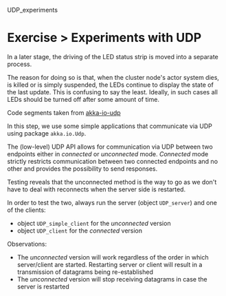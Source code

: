 UDP_experiments

# Exercise > Experiments with UDP

In a later stage, the driving of the LED status strip is moved into a separate process.

The reason for doing so is that, when the cluster node's actor system dies, is killed or is simply suspended, the LEDs continue to display the state of the last update. This is confusing to say the least. Ideally, in such cases all LEDs should be turned off after some amount of time.

Code segments taken from [akka-io-udp](https://doc.akka.io/docs/akka/current/io-udp.html)

In this step, we use some simple applications that communicate via UDP using package `akka.io.Udp`.

The (low-level) UDP API allows for communication via UDP between two endpoints either in _connected_ or _unconnected_ mode. _Connected_ mode strictly restricts communication between two connected endpoints and no other and provides the possibility to send responses.

Testing reveals that the unconnected method is the way to go as we don't have to deal with reconnects when the server side is restarted.

In order to test the two, always run the server (object `UDP_server`) and one of the clients:

- object `UDP_simple_client` for the _unconnected_ version
- object `UDP_client` for the _connected_ version

Observations:

- The _unconnected_ version will work regardless of the order in which server/client are started. Restarting server or client will result in a transmission of datagrams being re-established
- The _unconnected_ version will stop receiving datagrams in case the server is restarted
